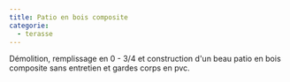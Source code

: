 ```yaml
---
title: Patio en bois composite
categorie:
  - terasse
---
```


Démolition, remplissage en 0 - 3/4 et construction d'un beau patio en bois composite sans entretien et gardes corps en pvc.
